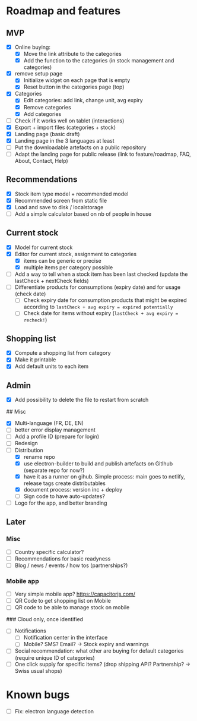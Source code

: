 # Roadmap and features

## MVP

- [x] Online buying: 
    - [x] Move the link attribute to the categories
    - [x] Add the function to the categories (in stock management and categories)
- [x] remove setup page
    - [x] Initialize widget on each page that is empty
    - [x] Reset button in the categories page (top)
- [x] Categories
    - [x] Edit categories: add link, change unit, avg expiry
    - [x] Remove categories
    - [x] Add categories 
- [ ] Check if it works well on tablet (interactions)
- [x] Export + import files (categories + stock)
- [x] Landing page (basic draft)
- [x] Landing page in the 3 languages at least
- [ ] Put the downloadable artefacts on a public repository
- [ ] Adapt the landing page for public release (link to feature/roadmap, FAQ, About, Contact, Help)

## Recommendations

- [x] Stock item type model + recommended model
- [x] Recommended screen from static file
- [x] Load and save to disk / localstorage
- [ ] Add a simple calculator based on nb of people in house

## Current stock

- [x] Model for current stock
- [x] Editor for current stock, assignment to categories
    - [x] items can be generic or precise
    - [x] multiple items per category possible
- [ ] Add a way to tell when a stock item has been last checked (update the lastCheck + nextCheck fields)
- [ ] Differentiate products for consumptions (expiry date) and for usage (check date)
    - [ ] Check expiry date for consumption products that might be expired according to `lastCheck + avg expiry = expired potentially`
    - [ ] Check date for items without expiry (`lastCheck + avg expiry = recheck!`)

## Shopping list

- [x] Compute a shopping list from category
- [x] Make it printable
- [x] Add default units to each item

## Admin

- [x] Add possibility to delete the file to restart from scratch

## Misc

- [x] Multi-language (FR, DE, EN)
- [ ] better error display management
- [ ] Add a profile ID (prepare for login)
- [ ] Redesign
- [ ] Distribution
    - [x] rename repo
    - [x] use electron-builder to build and publish artefacts on Gitlhub (separate repo for now?)
    - [x] have it as a runner on gihub. Simple process: main goes to netlify, release tags create distributables
    - [x] document process: version inc + deploy
    - [ ] Sign code to have auto-updates?
- [ ] Logo for the app, and better branding

## Later 

### Misc

- [ ] Country specific calculator?
- [ ] Recommendations for basic readyness
- [ ] Blog / news / events / how tos (partnerships?)

### Mobile app

- [ ] Very simple mobile app? https://capacitorjs.com/
- [ ] QR Code to get shopping list on Mobile 
- [ ] QR code to be able to manage stock on mobile

### Cloud only, once identified

- [ ] Notifications
    - [ ] Notification center in the interface
    - [ ] Mobile? SMS? Email? -> Stock expiry and warnings
- [ ] Social recommendation: what other are buying for default categories (require unique ID of categories)
- [ ] One click supply for specific items? (drop shipping API? Partnership? -> Swiss usual shops)

# Known bugs

- [ ] Fix: electron language detection